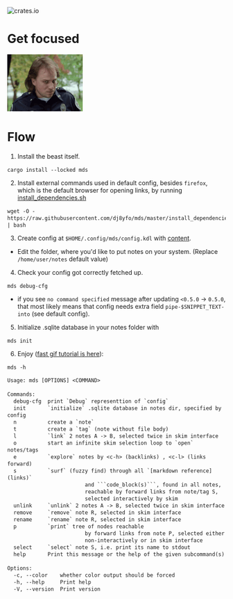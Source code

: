 ![crates.io](https://img.shields.io/crates/v/mds.svg)

# Get focused

![Alt](./logo.gif "Getting focused in your own special way")

# Flow

1. Install the beast itself.

```
cargo install --locked mds 
```

2. Install external commands used in default config, besides `firefox`, which is the default browser for opening links, 
by running [install_dependencies.sh](./install_dependencies.sh)
```
wget -O - https://raw.githubusercontent.com/dj8yfo/mds/master/install_dependencies.sh  | bash
```
3. Create config at `$HOME/.config/mds/config.kdl` with [content](./config.kdl).
  - Edit the folder, where you'd like to put notes on your system. (Replace `/home/user/notes` default value)
4. Check your config got correctly fetched up.
  ```
  mds debug-cfg
  ```
  - if you see `no command specified` message after updating `<0.5.0` -> `0.5.0`, 
  that most likely means that config needs extra field `pipe-$SNIPPET_TEXT-into` (see default config). 

5. Initialize .sqlite database in your notes folder with
  ```
  mds init  
  ```

6. Enjoy ([fast gif tutorial is here](./tutorial.gif)):
  ```
  mds -h
  ```

  ```
  Usage: mds [OPTIONS] <COMMAND>

  Commands:
    debug-cfg  print `Debug` representtion of `config`
    init       `initialize` .sqlite database in notes dir, specified by config
    n          create a `note`
    t          create a `tag` (note without file body)
    l          `link` 2 notes A -> B, selected twice in skim interface
    o          start an infinite skim selection loop to `open` notes/tags
    e          `explore` notes by <c-h> (backlinks) , <c-l> (links forward)
    s          `surf` (fuzzy find) through all `[markdown reference](links)` 
                           and ```code_block(s)```, found in all notes, 
                           reachable by forward links from note/tag S, 
                           selected interactively by skim
    unlink     `unlink` 2 notes A -> B, selected twice in skim interface
    remove     `remove` note R, selected in skim interface
    rename     `rename` note R, selected in skim interface
    p          `print` tree of nodes reachable 
                           by forward links from note P, selected either 
                           non-interactively or in skim interface
    select     `select` note S, i.e. print its name to stdout
    help       Print this message or the help of the given subcommand(s)

  Options:
    -c, --color    whether color output should be forced
    -h, --help     Print help
    -V, --version  Print version
  ```

